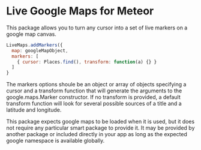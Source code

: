 Live Google Maps for Meteor
===========================

This package allows you to turn any cursor into a set of live markers on
a google map canvas.

```js
LiveMaps.addMarkers({
  map: googleMapObject,
  markers: [
    { cursor: Places.find(), transform: function(a) {} }
  ]
}
```

The markers options shoule be an object or array of objects specifying
a cursor and a transform function that will generate the arguments
to the google.maps.Marker constructor. If no transform is provided,
a default transform function will look for several possible sources
of a title and a latitude and longitude.

This package expects google maps to be loaded when it is used, but it
does not require any particular smart package to provide it. It may be
provided by another package or included directly in your app as long
as the expected google namespace is available globally.
